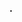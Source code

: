 <!DOCTYPE html>
<html>
    <head>
        <meta charset='utf-8'>
        <meta name="viwport" content="width=device-width, initial-scale=1.0, maximum-scale=1.0, minimum.scale=1.0, user-scalable=no">
        <meta http-equiv="X-UA-Compatible" content="IE=edge">
        <meta name="Keywords" content="追随鼠标">
        <meta name="description" content="不同颜色小球 跟随鼠标">
        <title>Canvas - mouse moving colorful balls</title>
        <style>
            body{
                display: grid;
                justify-content: center;
                align-content: center;
            }
          canvas {
            border:1px solid #000;
          }
        </style>
    </head>
    <body>
        <canvas id = "mycanvas" width = "1320" height = "600"></canvas>
        <script>
          var mycanvas = document.getElementById('mycanvas');
          var ctx = mycanvas.getContext("2d");
         
          var circleArr = [];
         
          function Circle(x,y,r,color){
            this.x = x;
            this.y = y;
            this.r = r;
            this.color = "rgb(" + (parseInt(Math.random() *240) + 9) + "," + (parseInt(Math.random() *220) + 18) + ", 203)";
            
            this.dx = Math.random() * 12 -7;
            this.dy = Math.random() * 12 - 7;
            
            circleArr.push(this);
          }
          
          //the renderer
          Circle.prototype.rander = function(){
            ctx.beginPath();
            ctx.arc(this.x, this.y, this.r, 0, Math.PI*2, true);
            ctx.fillStyle = this.color;
            ctx.fill();
          }
          
          Circle.prototype.update = function(){
            this.x += this.dx;
            this.y += this.dy;
            this.r--;
            
            if(this.r < 0){
              for(var i = 0; i < circleArr.length; i++){
                if(circleArr[i] === this){
                  circleArr.splice(i,1);
                }
              }
              return false;
            }
            return true;
          }
          
          mycanvas.onmousemove = function(event){
            new Circle(event.clientX, event.clientY, 30, "red");
          }
          
          setInterval(function(){
            ctx.clearRect(0, 0, 1320, 600)
            for (var i = 0; i < circleArr.length; i++){
              circleArr[i].update() && circleArr[i].rander();

            }
          }, 20);
        </script>
    </body>

</html>
